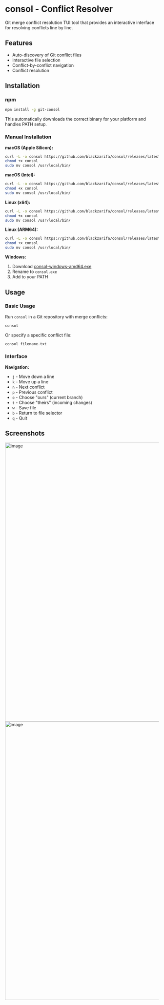 # consol - Conflict Resolver

Git merge conflict resolution TUI tool that provides an interactive interface
for resolving conflicts line by line.

## Features

- Auto-discovery of Git conflict files
- Interactive file selection
- Conflict-by-conflict navigation
- Conflict resolution

## Installation

### npm

```bash
npm install -g git-consol
```

This automatically downloads the correct binary for your platform and handles
PATH setup.

### Manual Installation

**macOS (Apple Silicon):**

```bash
curl -L -o consol https://github.com/blackzarifa/consol/releases/latest/download/consol-darwin-arm64
chmod +x consol
sudo mv consol /usr/local/bin/
```

**macOS (Intel):**

```bash
curl -L -o consol https://github.com/blackzarifa/consol/releases/latest/download/consol-darwin-amd64
chmod +x consol
sudo mv consol /usr/local/bin/
```

**Linux (x64):**

```bash
curl -L -o consol https://github.com/blackzarifa/consol/releases/latest/download/consol-linux-amd64
chmod +x consol
sudo mv consol /usr/local/bin/
```

**Linux (ARM64):**

```bash
curl -L -o consol https://github.com/blackzarifa/consol/releases/latest/download/consol-linux-arm64
chmod +x consol
sudo mv consol /usr/local/bin/
```

**Windows:**

1. Download [consol-windows-amd64.exe](https://github.com/blackzarifa/consol/releases/latest/download/consol-windows-amd64.exe)
2. Rename to `consol.exe`
3. Add to your PATH

## Usage

### Basic Usage

Run `consol` in a Git repository with merge conflicts:

```bash
consol
```

Or specify a specific conflict file:

```bash
consol filename.txt
```

### Interface

**Navigation:**

- `j` - Move down a line
- `k` - Move up a line
- `n` - Next conflict
- `p` - Previous conflict
- `o` - Choose "ours" (current branch)
- `t` - Choose "theirs" (incoming changes)
- `w` - Save file
- `b` - Return to file selector
- `q` - Quit

## Screenshots

<img width="1458" height="913" alt="image" src="https://github.com/user-attachments/assets/75dcd371-a36d-462a-bb59-387c54fc634d" />

<img width="1458" height="913" alt="image" src="https://github.com/user-attachments/assets/482ec069-f07e-44b6-96ff-447e45442187" />

